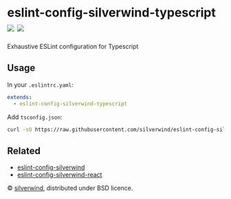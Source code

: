 # eslint-config-silverwind-typescript [![](https://img.shields.io/npm/v/eslint-config-silverwind-typescript.svg)](https://www.npmjs.org/package/eslint-config-silverwind-typescript) [![](https://img.shields.io/badge/licence-bsd-blue.svg)](https://raw.githubusercontent.com/silverwind/eslint-config-silverwind-typescript/master/LICENSE)

Exhaustive ESLint configuration for Typescript

## Usage

In your `.eslintrc.yaml`:

```yaml
extends:
  - eslint-config-silverwind-typescript
```

Add `tsconfig.json`:

```bash
curl -sO https://raw.githubusercontent.com/silverwind/eslint-config-silverwind/master/tsconfig.json
```

## Related

- [eslint-config-silverwind](https://github.com/silverwind/eslint-config-silverwind)
- [eslint-config-silverwind-react](https://github.com/silverwind/eslint-config-silverwind-react)

© [silverwind](https://github.com/silverwind), distributed under BSD licence.
